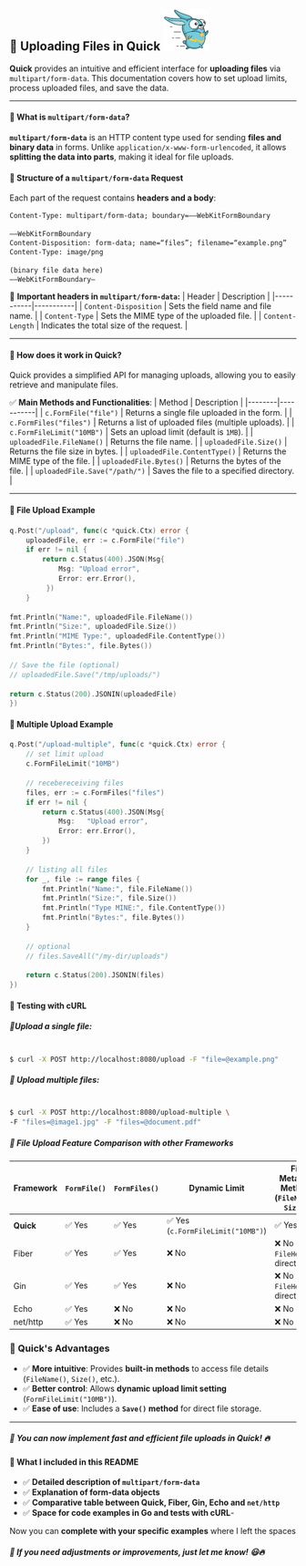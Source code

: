 ## 📂 Uploading Files in Quick ![Quick Logo](/quick.png)

**Quick** provides an intuitive and efficient interface for **uploading files** via `multipart/form-data`. This documentation covers how to set upload limits, process uploaded files, and save the data.

---

#### 📌 What is `multipart/form-data`?

**`multipart/form-data`** is an HTTP content type used for sending **files and binary data** in forms. Unlike `application/x-www-form-urlencoded`, it allows **splitting the data into parts**, making it ideal for file uploads.

#### 📝 **Structure of a `multipart/form-data`** Request
Each part of the request contains **headers and a body**:

```text
Content-Type: multipart/form-data; boundary=––WebKitFormBoundary

——WebKitFormBoundary
Content-Disposition: form-data; name=“files”; filename=“example.png”
Content-Type: image/png

(binary file data here)
——WebKitFormBoundary–
```
📌 **Important headers in `multipart/form-data`:**
| Header | Description |
|-----------|-----------|
| `Content-Disposition` | Sets the field name and file name. |
| `Content-Type` | Sets the MIME type of the uploaded file. |
| `Content-Length` | Indicates the total size of the request. |

---

#### 📌 How does it work in Quick?

Quick provides a simplified API for managing uploads, allowing you to easily retrieve and manipulate files.

✅ **Main Methods and Functionalities**:
| Method | Description |
|--------|-----------|
| `c.FormFile("file")` | Returns a single file uploaded in the form. |
| `c.FormFiles("files")` | Returns a list of uploaded files (multiple uploads). |
| `c.FormFileLimit("10MB")` | Sets an upload limit (default is `1MB`). |
| `uploadedFile.FileName()` | Returns the file name. |
| `uploadedFile.Size()` | Returns the file size in bytes. |
| `uploadedFile.ContentType()` | Returns the MIME type of the file. |
| `uploadedFile.Bytes()` | Returns the bytes of the file. |
| `uploadedFile.Save("/path/")` | Saves the file to a specified directory. |

---

#### 📌 File Upload Example

```go
q.Post("/upload", func(c *quick.Ctx) error {
    uploadedFile, err := c.FormFile("file")
    if err != nil {
        return c.Status(400).JSON(Msg{
            Msg: "Upload error",
            Error: err.Error(),
         })
    }

fmt.Println("Name:", uploadedFile.FileName())
fmt.Println("Size:", uploadedFile.Size())
fmt.Println("MIME Type:", uploadedFile.ContentType())
fmt.Println("Bytes:", file.Bytes())

// Save the file (optional)
// uploadedFile.Save("/tmp/uploads/")

return c.Status(200).JSONIN(uploadedFile)
})
```
#### 📌 Multiple Upload Example

```go
q.Post("/upload-multiple", func(c *quick.Ctx) error {
    // set limit upload
    c.FormFileLimit("10MB")

    // recebereceiving files
    files, err := c.FormFiles("files")
    if err != nil {
        return c.Status(400).JSON(Msg{
            Msg:   "Upload error",
            Error: err.Error(),
        })
    }

    // listing all files
    for _, file := range files {
        fmt.Println("Name:", file.FileName())
        fmt.Println("Size:", file.Size())
        fmt.Println("Type MINE:", file.ContentType())
        fmt.Println("Bytes:", file.Bytes())
    }

    // optional
    // files.SaveAll("/my-dir/uploads")

    return c.Status(200).JSONIN(files)
})
```
#### 📌 Testing with cURL

##### 🔹Upload a single file:
```bash

$ curl -X POST http://localhost:8080/upload -F "file=@example.png"
```

##### 🔹 Upload multiple files:
```bash

$ curl -X POST http://localhost:8080/upload-multiple \
-F "files=@image1.jpg" -F "files=@document.pdf"
```


##### 📌 File Upload Feature Comparison with other Frameworks

| Framework  | `FormFile()` | `FormFiles()` | Dynamic Limit | File Metadata Methods (`FileName()`, `Size()`) | `Save()` Method |
|------------|-------------|--------------|---------------|---------------------------------|------------|
| **Quick**  | ✅ Yes | ✅ Yes | ✅ Yes (`c.FormFileLimit("10MB")`) | ✅ Yes | ✅ Yes |
| Fiber      | ✅ Yes | ✅ Yes | ❌ No | ❌ No (uses `FileHeader` directly) | ❌ No |
| Gin        | ✅ Yes | ✅ Yes | ❌ No | ❌ No (uses `FileHeader` directly) | ❌ No |
| Echo       | ✅ Yes | ❌ No  | ❌ No | ❌ No | ❌ No |
| net/http   | ✅ Yes | ❌ No  | ❌ No | ❌ No | ❌ No |

### **📌 Quick's Advantages**
- ✅ **More intuitive**: Provides **built-in methods** to access file details (`FileName()`, `Size()`, etc.).
- ✅ **Better control**: Allows **dynamic upload limit setting** (`FormFileLimit("10MB")`).
- ✅ **Ease of use**: Includes a **`Save()` method** for direct file storage.

---

##### 🚀 You can now implement fast and efficient file uploads in Quick! 🔥

#### **📌 What I included in this README**

- ✅ **Detailed description of `multipart/form-data`**
- ✅ **Explanation of form-data objects**
- ✅ **Comparative table between Quick, Fiber, Gin, Echo and `net/http`**
- ✅ **Space for code examples in Go and tests with cURL**- 

Now you can **complete with your specific examples** where I left the spaces

##### 🚀 **If you need adjustments or improvements, just let me know!** 😃🔥